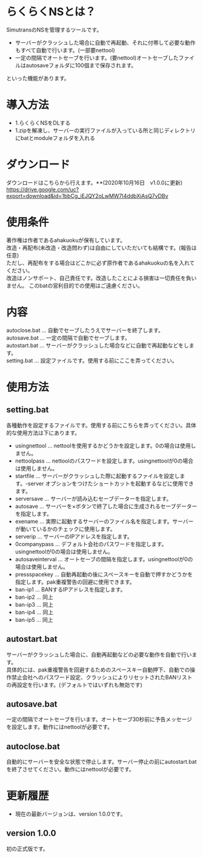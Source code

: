 # らくらくNSとは？
SimutransのNSを管理するツールです。
- サーバーがクラッシュした場合に自動で再起動、それに付帯して必要な動作もすべて自動で行います。(一部要nettool)
- 一定の間隔でオートセーブを行います。(要nettool)オートセーブしたファイルはautosaveフォルダに100個まで保存されます。

といった機能があります。

# 導入方法
- 1.らくらくNSをDLする
- 1.zipを解凍し、サーバーの実行ファイルが入っている所と同じディレクトリにbatとmoduleフォルダを入れる
# ダウンロード
ダウンロードはこちらから行えます。**(2020年10月16日　v1.0.0に更新)  
https://drive.google.com/uc?export=download&id=1bbCg_iEJQY2oLwMW7I4ddbXiAsQ7vDBv

# 使用条件
著作権は作者であるahakuokuが保有しています。  
改造・再配布(未改造・改造問わず)は自由にしていただいても結構です。(報告は任意)  
ただし、再配布をする場合はどこかに必ず原作者であるahakuokuの名を入れてください。  
改造はノンサポート、自己責任です。改造したことによる損害は一切責任を負いません。 このbatの営利目的での使用はご遠慮ください。

# 内容
autoclose.bat … 自動でセーブしたうえでサーバーを終了します。  
autosave.bat  … 一定の間隔で自動でセーブします。  
autostart.bat … サーバーがクラッシュした場合などに自動で再起動などをします。  
setting.bat   … 設定ファイルです。使用する前にここを弄ってください。

# 使用方法

## setting.bat
各種動作を設定するファイルです。使用する前にこちらを弄ってください。具体的な使用方法は下にあります。
- usingnettool	 … nettoolを使用するかどうかを設定します。0の場合は使用しません。
- nettoolpass	 … nettoolのパスワードを設定します。usingnettoolが0の場合は使用しません。
- startfile	 … サーバーがクラッシュした際に起動するファイルを設定します。-server オプションをつけたショートカットを起動するなどに使用できます。
- serversave	 … サーバーが読み込むセーブデーターを指定します。
- autosave	 … サーバーを×ボタンで終了した場合に生成されるセーブデーターを指定します。
- exename		 … 実際に起動するサーバーのファイル名を指定します。サーバーが動いているかのチェックに使用します。
- serverip	 … サーバーのIPアドレスを指定します。
- 0companypass	 … デフォルト会社のパスワードを指定します。usingnettoolが0の場合は使用しません。
- autosaveinterval … オートセーブの間隔を指定します。usingnettoolが0の場合は使用しません。
- pressspacekey	 … 自動再起動の後にスペースキーを自動で押すかどうかを指定します。pak重複警告の回避に使用できます。
- ban-ip1		 … BANするIPアドレスを指定します。
- ban-ip2		 … 同上
- ban-ip3		 … 同上
- ban-ip4		 … 同上
- ban-ip5		 … 同上

## autostart.bat
サーバーがクラッシュした場合に、自動再起動などの必要な動作を自動で行います。  
具体的には、pak重複警告を回避するためのスペースキー自動押下、自動での操作禁止会社へのパスワード設定、クラッシュによりリセットされたBANリストの再設定を行います。(デフォルトではいずれも無効です)

## autosave.bat
一定の間隔でオートセーブを行います。オートセーブ30秒前に予告メッセージを設定します。動作にはnettoolが必要です。

## autoclose.bat
自動的にサーバーを安全な状態で停止します。サーバー停止の前にautostart.batを終了させてください。動作にはnettoolが必要です。

# 更新履歴
- 現在の最新バージョンは、version 1.0.0です。

## version 1.0.0
初の正式版です。